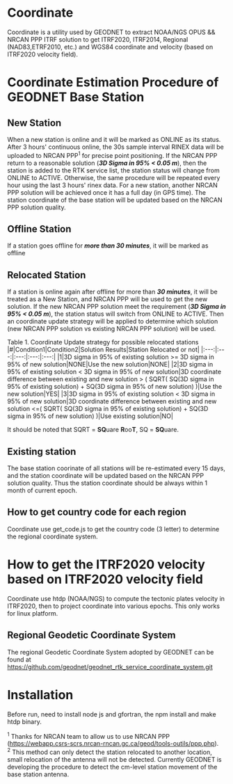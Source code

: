 # Coordinate  
Coordinate is a utility used by GEODNET to extract NOAA/NGS OPUS && NRCAN PPP ITRF solution to get ITRF2020, ITRF2014, Regional (NAD83,ETRF2010, etc.) and WGS84 coordinate and velocity (based on ITRF2020 velocity field). 

# Coordinate Estimation Procedure of GEODNET Base Station
## New Station
When a new station is online and it will be marked as ONLINE as its status. After 3 hours' continuous online, the 30s sample interval RINEX data will be uploaded to NRCAN PPP<sup>1</sup> for precise point positioning. If the NRCAN PPP return to a reasonable solution (***3D Sigma in 95% < 0.05 m***), then the station is added to the RTK service list, the station status will change from ONLINE to ACTIVE. Otherwise, the same procedure will be repeated every hour using the last 3 hours' rinex data. For a new station, another NRCAN PPP solution will be achieved once it has a full day (in GPS time). The station coordinate of the base station will be updated based on the NRCAN PPP solution quality.

## Offline Station  
If a station goes offline for ***more than 30 minutes***, it will be marked as offline

## Relocated Station 
If a station is online again after offline for more than ***30 minutes***, it will be treated as a New Station, and NRCAN PPP will be used to get the new solution. If the new NRCAN PPP solution meet the requirement (***3D Sigma in 95% < 0.05 m***), the station status will switch from ONLINE to ACTIVE. Then an coordinate update strategy will be applied to determine which solution (new NRCAN PPP solution vs existing NRCAN PPP solution) will be used.

Table 1. Coordinate Update strategy for possible relocated stations
|#|Condition1|Condition2|Solution Results|Station Relocated or not|
|:---:|:---:|:---:|:---:|:---:|
|1|3D sigma in 95% of existing solution >= 3D sigma in 95% of new solution|NONE|Use the new solution|NONE|
|2|3D sigma in 95% of existing solution <  3D sigma in 95% of new solution|3D coordinate difference between existing and new solution > ( SQRT( SQ(3D sigma in 95% of existing solution) + SQ(3D sigma in 95% of new solution) )|Use the new solution|YES|
|3|3D sigma in 95% of existing solution <  3D sigma in 95% of new solution|3D coordinate difference between existing and new solution <=( SQRT( SQ(3D sigma in 95% of existing solution) + SQ(3D sigma in 95% of new solution) )|Use existing solution|NO|

It should be noted that SQRT = **SQ**uare **R**oo**T**, SQ = **SQ**uare.   

## Existing station
The base station coorinate of all stations will be re-estimated every 15 days, and the station coordinate will be updated based on the NRCAN PPP solution quality. Thus the station coordinate should be always within 1 month of current epoch.  

## How to get country code for each region
Coordinate use get_code.js to get the country code (3 letter) to determine the regional coordinate system.

# How to get the ITRF2020 velocity based on ITRF2020 velocity field
Coordinate use htdp (NOAA/NGS) to compute the tectonic plates velocity in ITRF2020, then to project coordinate into various epochs. This only works for linux platform.

## Regional Geodetic Coordinate System
The regional Geodetic Coordinate System adopted by GEODNET can be found at https://github.com/geodnet/geodnet_rtk_service_coordinate_system.git  

# Installation
Before run, need to install node js and gfortran, the npm install and make htdp binary.

<sup>1</sup> Thanks for NRCAN team to allow us to use NRCAN PPP (https://webapp.csrs-scrs.nrcan-rncan.gc.ca/geod/tools-outils/ppp.php).  
<sup>2</sup> This method can only detect the station relocated to another location, small relocation of the antenna will not be detected.  Currently GEODNET is developing the procedure to detect the cm-level station movement of the base station antenna.
